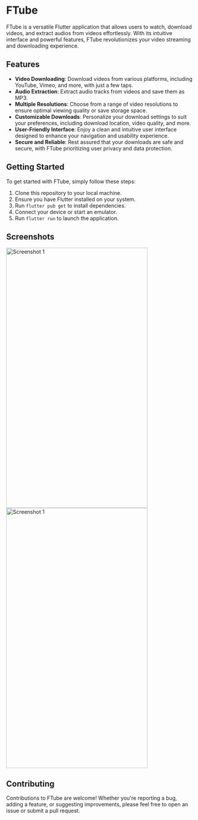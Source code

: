 # FTube

FTube is a versatile Flutter application that allows users to watch, download videos, and extract
audios from videos effortlessly. With its intuitive interface and powerful features, FTube
revolutionizes your video streaming and downloading experience.

## Features

- **Video Downloading**: Download videos from various platforms, including YouTube, Vimeo, and more,
  with just a few taps.
- **Audio Extraction**: Extract audio tracks from videos and save them as MP3.
- **Multiple Resolutions**: Choose from a range of video resolutions to ensure optimal viewing
  quality or save storage space.
- **Customizable Downloads**: Personalize your download settings to suit your preferences, including
  download location, video quality, and more.
- **User-Friendly Interface**: Enjoy a clean and intuitive user interface designed to enhance your
  navigation and usability experience.
- **Secure and Reliable**: Rest assured that your downloads are safe and secure, with FTube
  prioritizing user privacy and data protection.

## Getting Started

To get started with FTube, simply follow these steps:

1. Clone this repository to your local machine.
2. Ensure you have Flutter installed on your system.
3. Run `flutter pub get` to install dependencies.
4. Connect your device or start an emulator.
5. Run `flutter run` to launch the application.

## Screenshots

<img src="https://github.com/sb-dor/FTube/blob/dev/assets/github_images/Screenshot_20240317_114456.png" alt="Screenshot 1" width="380" height="700">

<img src="https://github.com/sb-dor/FTube/blob/dev/assets/github_images/Screenshot_20240317_114848.png" alt="Screenshot 1" width="380" height="700">

## Contributing

Contributions to FTube are welcome! Whether you're reporting a bug, adding a feature, or suggesting
improvements, please feel free to open an issue or submit a pull request.
